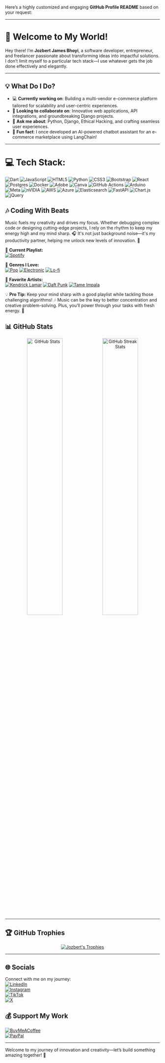 Here’s a highly customized and engaging **GitHub Profile README** based on your request:

---

# 👋 Welcome to My World!  
Hey there! I’m **Jozbert James Bhoyi**, a software developer, entrepreneur, and freelancer passionate about transforming ideas into impactful solutions. I don’t limit myself to a particular tech stack—I use whatever gets the job done effectively and elegantly.  

---

## 💡 What Do I Do?  
- 💻 **Currently working on**: Building a multi-vendor e-commerce platform tailored for scalability and user-centric experiences.  
- 🤝 **Looking to collaborate on**: Innovative web applications, API integrations, and groundbreaking Django projects.  
- 🧩 **Ask me about**: Python, Django, Ethical Hacking, and crafting seamless user experiences.  
- 🎯 **Fun fact**: I once developed an AI-powered chatbot assistant for an e-commerce marketplace using LangChain!  

---
# 💻 Tech Stack:
![Dart](https://img.shields.io/badge/dart-%230175C2.svg?style=for-the-badge&logo=dart&logoColor=white) ![JavaScript](https://img.shields.io/badge/javascript-%23323330.svg?style=for-the-badge&logo=javascript&logoColor=%23F7DF1E) ![HTML5](https://img.shields.io/badge/html5-%23E34F26.svg?style=for-the-badge&logo=html5&logoColor=white) ![Python](https://img.shields.io/badge/python-3670A0?style=for-the-badge&logo=python&logoColor=ffdd54) ![CSS3](https://img.shields.io/badge/css3-%231572B6.svg?style=for-the-badge&logo=css3&logoColor=white) ![Bootstrap](https://img.shields.io/badge/bootstrap-%238511FA.svg?style=for-the-badge&logo=bootstrap&logoColor=white) ![React](https://img.shields.io/badge/react-%2320232a.svg?style=for-the-badge&logo=react&logoColor=%2361DAFB) ![Postgres](https://img.shields.io/badge/postgres-%23316192.svg?style=for-the-badge&logo=postgresql&logoColor=white) ![Docker](https://img.shields.io/badge/docker-%230db7ed.svg?style=for-the-badge&logo=docker&logoColor=white) ![Adobe](https://img.shields.io/badge/adobe-%23FF0000.svg?style=for-the-badge&logo=adobe&logoColor=white) ![Canva](https://img.shields.io/badge/Canva-%2300C4CC.svg?style=for-the-badge&logo=Canva&logoColor=white) ![GitHub Actions](https://img.shields.io/badge/github%20actions-%232671E5.svg?style=for-the-badge&logo=githubactions&logoColor=white) ![Arduino](https://img.shields.io/badge/-Arduino-00979D?style=for-the-badge&logo=Arduino&logoColor=white) ![Meta](https://img.shields.io/badge/Meta-%230467DF.svg?style=for-the-badge&logo=Meta&logoColor=white) ![nVIDIA](https://img.shields.io/badge/nVIDIA-%2376B900.svg?style=for-the-badge&logo=nVIDIA&logoColor=white) ![AWS](https://img.shields.io/badge/AWS-%23FF9900.svg?style=for-the-badge&logo=amazon-aws&logoColor=white) ![Azure](https://img.shields.io/badge/azure-%230072C6.svg?style=for-the-badge&logo=microsoftazure&logoColor=white) ![Elasticsearch](https://img.shields.io/badge/elasticsearch-%230377CC.svg?style=for-the-badge&logo=elasticsearch&logoColor=white) ![FastAPI](https://img.shields.io/badge/FastAPI-005571?style=for-the-badge&logo=fastapi) ![Chart.js](https://img.shields.io/badge/chart.js-F5788D.svg?style=for-the-badge&logo=chart.js&logoColor=white) ![jQuery](https://img.shields.io/badge/jquery-%230769AD.svg?style=for-the-badge&logo=jquery&logoColor=white)

## 🎶 **Coding With Beats**  
Music fuels my creativity and drives my focus. Whether debugging complex code or designing cutting-edge projects, I rely on the rhythm to keep my energy high and my mind sharp. 🎧 It's not just background noise—it's my productivity partner, helping me unlock new levels of innovation. 🚀  

🌟 **Current Playlist:**  
[![Spotify](https://img.shields.io/badge/Listen%20Now-%231DB954.svg?style=for-the-badge&logo=spotify&logoColor=white)](https://spotify.com)

🎵 **Genres I Love:**  
[![Pop](https://img.shields.io/badge/Pop-%23FF004F.svg?style=for-the-badge&logo=music&logoColor=white)](https://music.apple.com/us/genre/pop)  [![Electronic](https://img.shields.io/badge/Electronic-%239B47A2.svg?style=for-the-badge&logo=music&logoColor=white)](https://music.apple.com/us/genre/electronic)  [![Lo-fi](https://img.shields.io/badge/Lo-fi-%23A47D7D.svg?style=for-the-badge&logo=music&logoColor=white)](https://music.apple.com/us/genre/lo-fi)

🎤 **Favorite Artists:**  
[![Kendrick Lamar](https://img.shields.io/badge/Kendrick%20Lamar-%23FF5722.svg?style=for-the-badge&logo=spotify&logoColor=white)](https://spotify.com)  [![Daft Punk](https://img.shields.io/badge/Daft%20Punk-%237B1FA2.svg?style=for-the-badge&logo=spotify&logoColor=white)](https://spotify.com)  [![Tame Impala](https://img.shields.io/badge/Tame%20Impala-%230A4F75.svg?style=for-the-badge&logo=spotify&logoColor=white)](https://spotify.com)

💡 **Pro Tip:** Keep your mind sharp with a good playlist while tackling those challenging algorithms! 🎶 Music can be the key to better concentration and creative problem-solving. Plus, you’ll power through your tasks with fresh energy. 🚀


## 📊 GitHub Stats  
<p align="center">  
  <img src="https://github-readme-stats.vercel.app/api?username=therealjozber&theme=radical&show_icons=true&hide_border=true" alt="GitHub Stats" width="48%">  
  <img src="https://github-readme-streak-stats.herokuapp.com/?user=therealjozber&theme=radical&hide_border=true" alt="GitHub Streak Stats" width="48%">  
</p>

---

## 🏆 GitHub Trophies  
<p align="center">  
  <a href="https://github.com/ryo-ma/github-profile-trophy">  
    <img src="https://github-profile-trophy.vercel.app/?username=therealjozber&theme=radical&no-bg=true&no-frame=true&margin-w=15&margin-h=15&column=4&row=2&title=Stars,Followers,Commits,Repositories" alt="Jozbert's Trophies" />  
  </a>  
</p>  

---

## 🌐 Socials  
Connect with me on my journey:  
[![LinkedIn](https://img.shields.io/badge/LinkedIn-%230077B5.svg?style=for-the-badge&logo=linkedin&logoColor=white)](https://linkedin.com/in/therealjozber)  
[![Instagram](https://img.shields.io/badge/Instagram-%23E4405F.svg?style=for-the-badge&logo=instagram&logoColor=white)](https://instagram.com/therealjozber)  
[![TikTok](https://img.shields.io/badge/TikTok-%23000000.svg?style=for-the-badge&logo=tiktok&logoColor=white)](https://tiktok.com/@therealjozber)  
[![X](https://img.shields.io/badge/X-%23000000.svg?style=for-the-badge&logo=x&logoColor=white)](https://x.com/jorse_mr)

## 💰 Support My Work  
[![BuyMeACoffee](https://img.shields.io/badge/Buy%20Me%20a%20Coffee-FFDD00.svg?style=for-the-badge&logo=buy-me-a-coffee&logoColor=black)](https://buymeacoffee.com/jozbertmirQ)  
[![PayPal](https://img.shields.io/badge/PayPal-00457C.svg?style=for-the-badge&logo=paypal&logoColor=white)](https://paypal.me/jozbertcyber@outlook.com)  

---

Welcome to my journey of innovation and creativity—let’s build something amazing together! 🚀  
